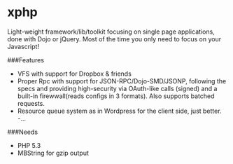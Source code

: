 xphp
====

Light-weight framework/lib/toolkit focusing on single page applications, done with Dojo or jQuery. Most of the time
you only need to focus on your Javascript! 

###Features
- VFS with support for Dropbox & friends
- Proper Rpc with support for JSON-RPC/Dojo-SMD/JSONP, following the specs and providing high-security via OAuth-like 
calls (signed) and a built-in firewwall(reads configs in 3 formats). Also supports batched requests.
- Resource queue system as in Wordpress for the client side, just better.
-...

###Needs

- PHP 5.3
- MBString for gzip output




